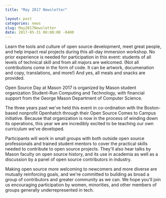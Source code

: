 ```yaml
---
title: "May 2017 Newsletter"

layout: post
categories: news
slug: May2017Newsletter
date: 2017-05-31 00:00:00 -0400
---
```


Learn the tools and culture of open source development, meet great people, and help impact real projects during this all-day immersion workshop. No prior experience is needed for participation in this event: students of all levels of technical skill and from all majors are welcomed. (Not all contributions come in the form of code. It can be artwork, documenation and copy, translations, and more!) And yes, all meals and snacks are provided.

Open Source Day at Mason 2017 is organized by Mason student organization Student-Run Computing and Technology, with financial support from the George Mason Department of Computer Science.

The three years past we've held this event in co-ordination with the Boston-based nonprofit Openhatch through their
Open Source Comes to Campus initiative. Because that organization is now in the process of winding down its operations, this year we are incredibly excited to be teaching our own curriculum we've developed.

Participants will work in small groups with both outside open source professionals and trained student mentors to cover the practical skills needed to contribute to open source projects. They'll also hear talks by Mason faculty on open source history, and its use in academia as well as a discussion by a panel of open source contributors in industry.

Making open source more welcoming to newcomers and more diverse are mutually reinforcing goals, and we're committed to building as broad a group of contributors and greater community as we can. We hope you'll join us encouraging participation by women, minorities, and other members of groups generally underrepresented in tech.